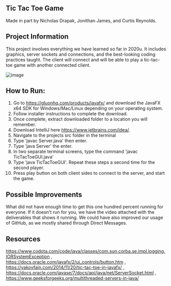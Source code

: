 **Tic Tac Toe Game**
-
Made in part by Nicholas Drapak, Jonithan James, and Curtis Reynolds.

**Project Information**
-
This project involves everything we have learned so far in 2020u.
It includes graphics, server sockets and connections, and the best-looking coding practices taught.
The client will connect and will be able to play a tic-tac-toe game with another connected client.

![image](https://i.imgur.com/30ZfvKE.png)

**How to Run:**
-
1. Go to https://gluonhq.com/products/javafx/ and download the JavaFX x64 SDK for Windows/Mac/Linux depending on your operating system.
2. Follow installer instructions to complete the download.
3. Once complete, extract downloaded folder to a location you will remember.
4. Download IntelliJ here https://www.jetbrains.com/idea/.
5. Navigate to the projects src folder in the terminal
6. Type 'javac Server.java' then enter.
7. Type 'java Server' the enter.
8. In two separate terminal screens, type the command 'javac TicTacToeGUI.java'
9. Type 'java TicTacToeGUI'. Repeat these steps a second time for the second player.
10. Press play button on both client sides to connect to the server, and start the game.

**Possible Improvements**
-
What did not have enough time to get this one hundred percent running for everyone. If it doesn't run for you,
we have the video attached with the deliverables that shows it running. We could have also improved our usage
of GitHub, as we mostly shared through Direct Messages.

**Resources**
-
https://www.codota.com/code/java/classes/com.sun.corba.se.impl.logging.IORSystemException , 
https://docs.oracle.com/javafx/2/ui_controls/button.htm ,
https://yakovfain.com/2014/11/20/tic-tac-toe-in-javafx/ ,
https://docs.oracle.com/javase/7/docs/api/java/net/ServerSocket.html ,
https://www.geeksforgeeks.org/multithreaded-servers-in-java/
